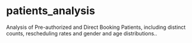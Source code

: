 # patients_analysis
Analysis of Pre-authorized and Direct Booking Patients, including distinct counts, rescheduling rates and gender and age distributions..
